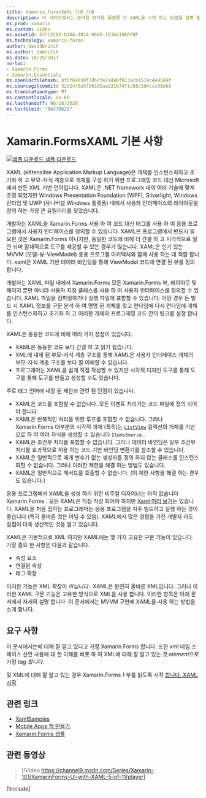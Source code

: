 ```yaml
---
title: Xamarin.FormsXAML 기본 사항
description: 이 가이드에서는 모바일 장치용 플랫폼 간 XAML을 시작 하는 방법을 설명 합니다. 개발자는 XAML을 Xamarin.Forms 사용 하 여 코드 대신 태그를 사용 하 여 응용 프로그램에서 사용자 인터페이스를 정의할 수 있습니다.
ms.prod: xamarin
ms.custom: video
ms.assetid: 67CC2CD6-D10A-4B14-9696-1D3A410EFFBF
ms.technology: xamarin-forms
author: davidbritch
ms.author: dabritch
ms.date: 10/25/2017
no-loc:
- Xamarin.Forms
- Xamarin.Essentials
ms.openlocfilehash: 8f5f69038f7d5cfe7ad46f013acb1519c4e9569f
ms.sourcegitcommit: 32d2476a5f9016baa231b7471c88c1d4ccc08eb8
ms.translationtype: MT
ms.contentlocale: ko-KR
ms.lasthandoff: 06/18/2020
ms.locfileid: "84138621"
---
```

# <a name="xamarinforms-xaml-basics"></a>Xamarin.FormsXAML 기본 사항

[![샘플 다운로드](~/media/shared/download.png) 샘플 다운로드](https://docs.microsoft.com/samples/xamarin/xamarin-forms-samples/xamlsamples)

XAML (eXtensible Application Markup Language)은 개체를 인스턴스화하고 초기화 하 고 부모-자식 계층으로 개체를 구성 하기 위한 프로그래밍 코드 대신 Microsoft에서 만든 XML 기반 언어입니다. XAML은 .NET framework 내의 여러 기술에 맞게 조정 되었지만 Windows Presentation Foundation (WPF), Silverlight, Windows 런타임 및 UWP (유니버설 Windows 플랫폼) 내에서 사용자 인터페이스의 레이아웃을 정의 하는 가장 큰 유틸리티를 찾았습니다.

개발자는 XAML을 Xamarin.Forms 사용 하 여 코드 대신 태그를 사용 하 여 응용 프로그램에서 사용자 인터페이스를 정의할 수 있습니다. XAML은 프로그램에서 반드시 필요한 것은 Xamarin.Forms 아니지만, 동일한 코드에 비해 더 간결 하 고 시각적으로 일관 되며 잠재적으로 도구를 제공할 수 있는 경우가 많습니다. XAML은 인기 있는 MVVM (모델-뷰-ViewModel) 응용 프로그램 아키텍처와 함께 사용 하는 데 적합 합니다. xaml은 XAML 기반 데이터 바인딩을 통해 ViewModel 코드에 연결 된 뷰를 정의 합니다.

개발자는 XAML 파일 내에서 Xamarin.Forms 모든 Xamarin.Forms 뷰, 레이아웃 및 페이지 뿐만 아니라 사용자 지정 클래스를 사용 하 여 사용자 인터페이스를 정의할 수 있습니다. XAML 파일을 컴파일하거나 실행 파일에 포함할 수 있습니다. 어떤 경우 든 빌드 시 XAML 정보를 구문 분석 하 여 명명 된 개체를 찾고 런타임에 다시 런타임에 개체를 인스턴스화하고 초기화 하 고 이러한 개체와 프로그래밍 코드 간의 링크를 설정 합니다.

XAML은 동등한 코드에 비해 여러 가지 장점이 있습니다.

- XAML은 동등한 코드 보다 간결 하 고 읽기 쉽습니다.
- XML에 내재 된 부모-자식 계층 구조를 통해 XAML은 사용자 인터페이스 개체의 부모-자식 계층 구조를 보다 잘 이해할 수 있습니다.
- 프로그래머는 XAML을 쉽게 직접 작성할 수 있지만 시각적 디자인 도구를 통해 도구를 통해 도구를 만들고 생성할 수도 있습니다.

주로 태그 언어에 내장 된 제한과 관련 된 단점이 있습니다.

- XAML은 코드를 포함할 수 없습니다. 모든 이벤트 처리기는 코드 파일에 정의 되어야 합니다.
- XAML은 반복적인 처리를 위한 루프를 포함할 수 없습니다. 그러나 Xamarin.Forms 대부분의 시각적 개체 (특히)는 [`ListView`](xref:Xamarin.Forms.ListView) 컬렉션의 개체를 기반으로 하 여 여러 자식을 생성할 수 있습니다 `ItemsSource` .
- XAML은 조건부 처리를 포함할 수 없습니다. 그러나 데이터 바인딩은 일부 조건부 처리를 효과적으로 허용 하는 코드 기반 바인딩 변환기를 참조할 수 있습니다.
- XAML은 일반적으로 매개 변수가 없는 생성자를 정의 하지 않는 클래스를 인스턴스화할 수 없습니다. 그러나 이러한 제한을 해결 하는 방법도 있습니다.
- XAML은 일반적으로 메서드를 호출할 수 없습니다. (이 제한 사항을 해결 하는 경우도 있습니다.)

응용 프로그램에서 XAML을 생성 하기 위한 비주얼 디자이너는 아직 없습니다 Xamarin.Forms . 모든 XAML은 직접 작성 되어야 하지만 [Xaml 미리 보기](~/xamarin-forms/xaml/xaml-previewer/index.md)는 있습니다. XAML을 처음 접하는 프로그래머는 응용 프로그램을 자주 빌드하고 실행 하는 것이 좋습니다 (특히 올바른 것은 아닐 수 있음). XAML에서 많은 경험을 가진 개발자 라도 실험이 더욱 생산적인 것을 알고 있습니다.

XAML은 기본적으로 XML 이지만 XAML에는 몇 가지 고유한 구문 기능이 있습니다. 가장 중요 한 사항은 다음과 같습니다.

- 속성 요소
- 연결된 속성
- 태그 확장

이러한 기능은 XML 확장이 *아닙니다* . XAML은 완전히 올바른 XML입니다. 그러나 이러한 XAML 구문 기능은 고유한 방식으로 XML을 사용 합니다. 이러한 항목은 아래 문서에서 자세히 설명 합니다 .이 문서에서는 MVVM 구현에 XAML을 사용 하는 방법을 소개 합니다.

## <a name="requirements"></a>요구 사항

이 문서에서는에 대해 잘 알고 있다고 가정 Xamarin.Forms 합니다. 또한 xml 네임 스페이스 선언 사용에 대 한 이해를 비롯 하 여 XML에 대해 잘 알고 있는 것 *element*으로 가정 *tag* *합니다.*

및 XML에 대해 잘 알고 있는 경우 Xamarin.Forms 1 부를 읽도록 시작 [합니다. XAML 시작](~/xamarin-forms/xaml/xaml-basics/get-started-with-xaml.md)

## <a name="related-links"></a>관련 링크

- [XamlSamples](https://docs.microsoft.com/samples/xamarin/xamarin-forms-samples/xamlsamples)
- [Mobile Apps 책 만들기](~/xamarin-forms/creating-mobile-apps-xamarin-forms/index.md)
- [Xamarin.Forms 샘플](https://docs.microsoft.com/samples/browse/?products=xamarin&term=Xamarin.Forms)

## <a name="related-video"></a>관련 동영상

> [!Video https://channel9.msdn.com/Series/Xamarin-101/XamarinForms-UI-with-XAML-5-of-11/player]

[!include[](~/essentials/includes/xamarin-show-essentials.md)]

